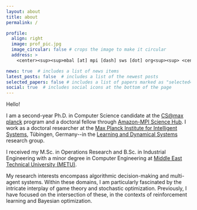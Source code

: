```yaml
---
layout: about
title: about
permalink: /

profile:
  align: right
  image: prof_pic.jpg
  image_circular: false # crops the image to make it circular
  address: >
    <center><sup><sup>mbal [at] mpi [dash] sws [dot] org<sup><sup> <center>

news: true  # includes a list of news items
latest_posts: false  # includes a list of the newest posts
selected_papers: false # includes a list of papers marked as "selected={true}"
social: true  # includes social icons at the bottom of the page
---
```


Hello!

I am a second-year Ph.D. in Computer Science candidate at the [CS@max planck](https://www.cis.mpg.de/cs-max-planck/) program and a doctoral fellow through [Amazon-MPI Science Hub](https://www.sciencehub.mpg.de/). I work as a doctoral researcher at the [Max Planck Institute for Intelligent Systems](https://is.mpg.de/), Tübingen, Germany--in the [Learning and Dynamical Systems](https://lds.is.mpg.de/) research group.
<!---
 -->
I received my M.Sc. in Operations Research and B.Sc. in Industrial Engineering with a minor degree in Computer Engineering at [Middle East Technical University (METU)](https://www.metu.edu.tr/). 


My research interests encompass algorithmic decision-making and multi-agent systems. Within these domains, I am particularly fascinated by the intricate interplay of game theory and stochastic optimization. Previously, I have focused on the intersection of these, in the contexts of reinforcement learning and Bayesian optimization.

<!---My research interests include algorithmic decision-making, multi-agent systems, game theory, stochastic optimization, Bayesian optimization, specifically, reinforcement learning. --->
